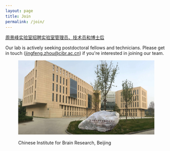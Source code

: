 ```yaml
---
layout: page
title: Join
permalink: /join/
---
```


[周景峰实验室招聘实验室管理员、技术员和博士后](hiring.md)


Our lab is actively seeking postdoctoral fellows and technicians. Please get in touch ([jingfeng.zhou@cibr.ac.cn](jingfeng.zhou@cibr.ac.cn)) if you're interested in joining our team.


<figure>
 
  <p align="center">
  <img width="800" src="/assets/CIBR.jpg">
  <figcaption>Chinese Institute for Brain Research, Beijing</figcaption>
  </p>
  
</figure>

